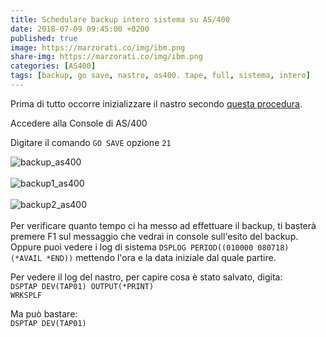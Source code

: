 ```yaml
---
title: Schedulare backup intero sistema su AS/400
date: 2018-07-09 09:45:00 +0200
published: true
image: https://marzorati.co/img/ibm.png
share-img: https://marzorati.co/img/ibm.png
categories: [AS400]
tags: [backup, go save, nastro, as400. tape, full, sistema, intero]
---
```

Prima di tutto occorre inizializzare il nastro secondo <a href="https://marzorati.co/inizializzare-tape-nastro-as400/" target="_blank">questa procedura</a>.   

Accedere alla Console di AS/400   

Digitare il comando <code>GO SAVE</code> opzione <code>21</code>   

![backup_as400](https://marzorati.co/img/post/backup_as400_1.png)   
<br>
![backup1_as400](https://marzorati.co/img/post/backup_as400_2.png)   
<br>
![backup2_as400](https://marzorati.co/img/post/backup_as400_3.png)   
<br>
Per verificare quanto tempo ci ha messo ad effettuare il backup, ti basterà premere F1 sul messaggio che vedrai in console sull'esito del backup.   
Oppure puoi vedere i log di sistema <code>DSPLOG PERIOD((010000 080718) (*AVAIL *END))</code> mettendo l'ora e la data iniziale dal quale partire.   

Per vedere il log del nastro, per capire cosa è stato salvato, digita:   
<code>DSPTAP DEV(TAP01) OUTPUT(*PRINT)</code>   
<code>WRKSPLF</code>   

Ma può bastare:   
<code>DSPTAP DEV(TAP01)</code>
